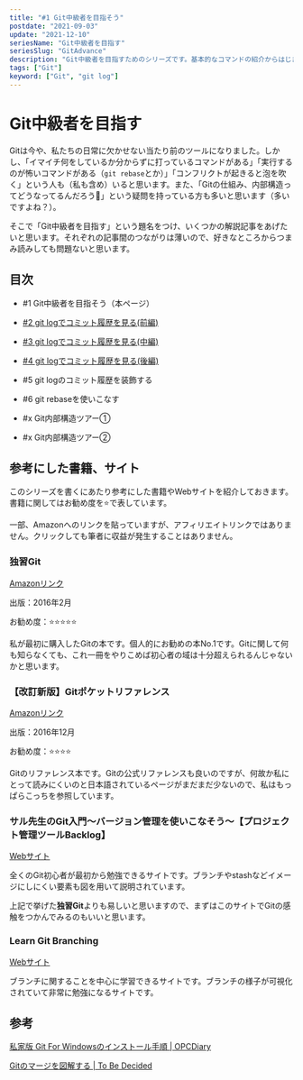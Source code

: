 ```yaml
---
title: "#1 Git中級者を目指そう"
postdate: "2021-09-03"
update: "2021-12-10"
seriesName: "Git中級者を目指す"
seriesSlug: "GitAdvance"
description: "Git中級者を目指すためのシリーズです。基本的なコマンドの紹介からはじまり、Gitの内部構造を理解するところまでが目標です。"
tags: ["Git"]
keyword: ["Git", "git log"]
---
```


# Git中級者を目指す

Gitは今や、私たちの日常に欠かせない当たり前のツールになりました。しかし、「イマイチ何をしているか分からずに打っているコマンドがある」「実行するのが怖いコマンドがある（`git rebase`とか）」「コンフリクトが起きると泡を吹く」という人も（私も含め）いると思います。また、「Gitの仕組み、内部構造ってどうなってるんだろう🤔」という疑問を持っている方も多いと思います（多いですよね？）。

そこで「Git中級者を目指す」という題名をつけ、いくつかの解説記事をあげたいと思います。それぞれの記事間のつながりは薄いので、好きなところからつまみ読みしても問題ないと思います。

## 目次

- \#1 Git中級者を目指そう（本ページ）
- [#2 git logでコミット履歴を見る(前編)](/GitAdvance/02/)
- [#3 git logでコミット履歴を見る(中編)](/GitAdvance/03/)
- [#4 git logでコミット履歴を見る(後編)](/GitAdvance/04/)
- #5 git logのコミット履歴を装飾する
- #6 git rebaseを使いこなす

- #x Git内部構造ツアー①
- #x Git内部構造ツアー②


## 参考にした書籍、サイト

このシリーズを書くにあたり参考にした書籍やWebサイトを紹介しておきます。書籍に関してはお勧め度を⭐️で表しています。

<aside>

一部、Amazonへのリンクを貼っていますが、アフィリエイトリンクではありません。クリックしても筆者に収益が発生することはありません。

</aside>

### 独習Git

[Amazonリンク](https://www.amazon.co.jp/dp/B01C2TRNUG/ref=dp-kindle-redirect?_encoding=UTF8&btkr=1)

出版：2016年2月

お勧め度：⭐⭐️⭐⭐️⭐️

私が最初に購入したGitの本です。個人的にお勧めの本No.1です。Gitに関して何も知らなくても、これ一冊をやりこめば初心者の域は十分超えられるんじゃないかと思います。

### 【改訂新版】Gitポケットリファレンス

[Amazonリンク](https://www.amazon.co.jp/dp/B01NBJYEXP/ref=dp-kindle-redirect?_encoding=UTF8&btkr=1)

出版：2016年12月

お勧め度：⭐⭐️⭐⭐️

Gitのリファレンス本です。Gitの公式リファレンスも良いのですが、何故か私にとって読みにくいのと日本語されているページがまだまだ少ないので、私はもっぱらこっちを参照しています。

### サル先生のGit入門〜バージョン管理を使いこなそう〜【プロジェクト管理ツールBacklog】

[Webサイト](https://backlog.com/ja/git-tutorial/)

全くのGit初心者が最初から勉強できるサイトです。ブランチやstashなどイメージにしにくい要素も図を用いて説明されています。

上記で挙げた**独習Git**よりも易しいと思いますので、まずはこのサイトでGitの感触をつかんでみるのもいいと思います。

### Learn Git Branching

[Webサイト](https://learngitbranching.js.org/?locale=ja)

ブランチに関することを中心に学習できるサイトです。ブランチの様子が可視化されていて非常に勉強になるサイトです。

## 参考

[私家版 Git For Windowsのインストール手順 | OPCDiary](https://opcdiary.net/technical/programming/%E7%A7%81%E5%AE%B6%E7%89%88-git-for-windows%E3%81%AE%E3%82%A4%E3%83%B3%E3%82%B9%E3%83%88%E3%83%BC%E3%83%AB%E6%89%8B%E9%A0%86/)

[Gitのマージを図解する | To Be Decided](https://www.kaitoy.xyz/2015/12/28/git-merge/)